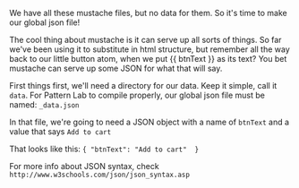 We have all these mustache files, but no data for them.
So it's time to make our global json file!

The cool thing about mustache is it can serve up all sorts of things.
So far we've been using it to substitute in html structure, 
but remember all the way back to our little button atom, 
when we put {{ btnText }} as its text?
You bet mustache can serve up some JSON for what that will say.

First things first, we'll need a directory for our data.
Keep it simple, call it `data`.
For Pattern Lab to compile properly, our global json file must be named: `_data.json`

In that file, we're going to need a JSON object with a name of `btnText` and a value that says `Add to cart`

That looks like this:
`
{
  "btnText": "Add to cart" 
}
`

For more info about JSON syntax, check `http://www.w3schools.com/json/json_syntax.asp`